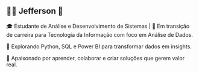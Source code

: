 ## 👨‍💻 Jefferson 👋

🎓 Estudante de Análise e Desenvolvimento de Sistemas | 🚀 Em transição de carreira para Tecnologia da Informação com foco em Análise de Dados.

🔎 Explorando Python, SQL e Power BI para transformar dados em insights.

🤝 Apaixonado por aprender, colaborar e criar soluções que gerem valor real.
